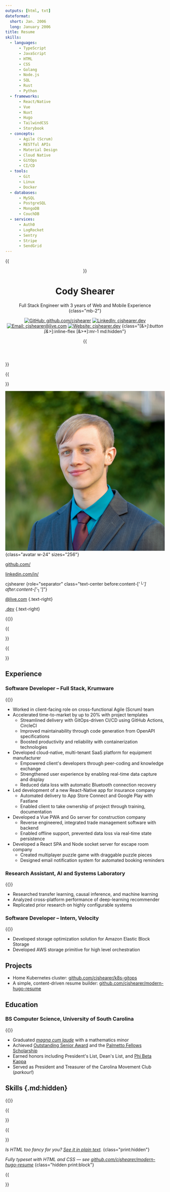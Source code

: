 ```yaml
---
outputs: [html, txt]
dateformat:
  short: Jan. 2006
  long: January 2006
title: Resume
skills:
  - languages:
      - TypeScript
      - JavaScript
      - HTML
      - CSS
      - Golang
      - Node.js
      - SQL
      - Rust
      - Python
  - frameworks:
      - React/Native
      - Vue
      - Nuxt
      - Hugo
      - TailwindCSS
      - Storybook
  - concepts:
      - Agile (Scrum)
      - RESTful APIs
      - Material Design
      - Cloud Native
      - GitOps
      - CI/CD
  - tools:
      - Git
      - Linux
      - Docker
  - databases:
      - MySQL
      - PostgreSQL
      - MongoDB
      - CouchDB
  - services:
      - Auth0
      - LogRocket
      - Sentry
      - Stripe
      - SendGrid
---
```


{{<header class="text-center md:text-left">}}

# Cody Shearer

Full Stack Engineer with 3 years of Web and Mobile Experience
{class="mb-2"}

[![GitHub: github.com/cjshearer](svgs/brands/github.svg)](https://github.com/cjshearer "GitHub")
[![LinkedIn: cjshearer.dev](svgs/brands/linkedin.svg)](https://linkedin.com/in/cjshearer "LinkedIn")
[![Email: cjshearer@live.com](svgs/solid/envelope.svg)](mailto:cjshearer@live.com "Email")
[![Website: cjshearer.dev](svgs/solid/globe.svg)](https://cjshearer.dev "Website")
{class="[&>*]:button [&>*]:inline-flex [&>*]:mr-1 md:hidden"}

{{</header>}}

{{<aside class="not-prose gap-4 whitespace-nowrap">}}

![](avatar.jpg "A close-up photo of me wearing a suit and tie")
{class="avatar w-24" sizes="256"}

<div>

[github.com/](https://github.com/cjshearer "GithHub")

[linkedin.com/in/](https://linkedin.com/in/cjshearer "LinkedIn")

cjshearer
{role="separator" class="text-center before:content-['└_'] after:content-['_┐']"}

[@live.com](mailto:cjshearer@live.com "Email")
{.text-right}

[.dev](https://cjshearer.dev "Website")
{.text-right}

</div>

{{<skills layout="vertical">}}

{{</aside>}}

{{<main>}}

## Experience

### Software Developer – Full Stack, Krumware

{{<date-range start="2021-03-29" end="2023-10-20">}}

- Worked in client-facing role on cross-functional Agile (Scrum) team
- Accelerated time-to-market by up to 20% with project templates
  - Streamlined delivery with GitOps-driven CI/CD using GitHub Actions, CircleCI
  - Improved maintainability through code generation from OpenAPI specifications
  - Boosted productivity and reliability with containerization technologies
- Developed cloud-native, multi-tenant SaaS platform for equipment manufacturer
  - Empowered client's developers through peer-coding and knowledge exchange
  - Strengthened user experience by enabling real-time data capture and display
  - Reduced data loss with automatic Bluetooth connection recovery
- Led development of a new React-Native app for insurance company
  - Automated delivery to App Store Connect and Google Play with Fastlane
  - Enabled client to take ownership of project through training, documentation
- Developed a Vue PWA and Go server for construction company
  - Reverse engineered, integrated trade management software with backend
  - Enabled offline support, prevented data loss via real-time state persistence
- Developed a React SPA and Node socket server for escape room company
  - Created multiplayer puzzle game with draggable puzzle pieces
  - Designed email notification system for automated booking reminders

### Research Assistant, AI and Systems Laboratory

{{<date-range start="2020-08-01" end="2021-04-01">}}

- Researched transfer learning, causal inference, and machine learning
- Analyzed cross-platform performance of deep-learning recommender
- Replicated prior research on highly configurable systems

### Software Developer – Intern, Velocity

{{<date-range start="2018-06-01" end="2018-08-01">}}

- Developed storage optimization solution for Amazon Elastic Block Storage
- Developed AWS storage primitive for high level orchestration

## Projects

- Home Kubernetes cluster: [github.com/cjshearer/k8s-gitops](https://github.com/cjshearer/k8s-gitops)
- A simple, content-driven resume builder: [github.com/cjshearer/modern-hugo-resume](https://github.com/cjshearer/modern-hugo-resume)

## Education

### BS Computer Science, University of South Carolina

{{<date-range start="2017-08-17" end="2021-05-06">}}

- Graduated [_magna cum laude_](pdf/usc-diploma.pdf) with a mathematics minor
- Achieved [Outstanding Senior Award](https://sc.edu/about/offices_and_divisions/leadership_and_service_center/awards_and_recognition/senior-awards/index.php) and the [Palmetto Fellows Scholarship](https://sc.edu/about/offices_and_divisions/financial_aid/scholarships/scholarships_for_sc_residents/palmetto_fellows/index.php)
- Earned honors including President's List, Dean's List, and [Phi Beta Kappa](https://www.pbk.org/About)
- Served as President and Treasurer of the Carolina Movement Club (_parkour!_)

## Skills {.md:hidden}

{{<skills class="md:hidden">}}

{{</main>}}

{{<footer class="text-center">}}

_Is HTML too fancy for you? [See it in plain text](/index.txt)._
{class="print:hidden"}

_Fully typeset with HTML and CSS — see [github.com/cjshearer/modern-hugo-resume](https://github.com/cjshearer/modern-hugo-resume)_
{class="hidden print:block"}

{{</footer>}}
